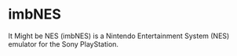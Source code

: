 # imbNES
It Might be NES (imbNES) is a Nintendo Entertainment System (NES) emulator for the Sony PlayStation.
